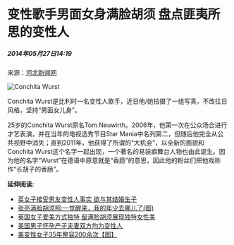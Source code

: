 # 变性歌手男面女身满脸胡须 盘点匪夷所思的变性人

##### 2014年05月27日14:19    
来源：[河北新闻网](http://photo.hebnews.cn/2014-01/26/content_3752929.htm)

![Conchita Wurst](http://www.people.com.cn/mediafile/pic/20140527/18/1634963268082660718.jpg)

Conchita Wurst是比利时一名变性人歌手，近日他/她拍摄了一组写真，不改往日风格，坚持“男面女儿身”。

25岁的Conchita Wurst原名Tom Neuwirth。2006年，他第一次在公众场合进行才艺表演，并在当年的电视选秀节目Star Mania中名列第二，但随后他完全从公共视野中消失；直到2011年，他获得了所谓的“大机会”，以全新的面貌和Conchita Wurst这个名字一起出现，一个著名的易装癖舞台人物也由此诞生。因为他的名字“Wurst”在德语中原意就是“香肠”的意思，因此他的粉丝们把他戏称作“长胡子的香肠”。

**延伸阅读:**

- [英女子接受男友变性人事实 欲与其结婚生子](http://chinese.people.com.cn/n/2014/1119/c42309-26051439.html)
- [张亮满脸胡须照:一觉醒来，我的年少去哪儿了(图)](http://ent.people.com.cn/n/2014/0508/c1012-24992116.html)
- [英国女子爱美方式独特 留满脸胡须展现独特女性美](http://travel.people.com.cn/n/2014/0218/c41570-24388978.html)
- [美国男子怀孕产子夫妻双方均为变性人](http://health.people.com.cn/n/2014/0217/c14739-24381137.html)
- [美变性女子35年整容200余次【图】](http://health.people.com.cn/n/2014/0214/c14739-24363924.html)